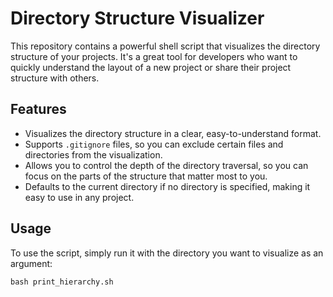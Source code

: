 # Directory Structure Visualizer

This repository contains a powerful shell script that visualizes the directory structure of your projects. It's a great tool for developers who want to quickly understand the layout of a new project or share their project structure with others.

## Features

- Visualizes the directory structure in a clear, easy-to-understand format.
- Supports `.gitignore` files, so you can exclude certain files and directories from the visualization.
- Allows you to control the depth of the directory traversal, so you can focus on the parts of the structure that matter most to you.
- Defaults to the current directory if no directory is specified, making it easy to use in any project.

## Usage

To use the script, simply run it with the directory you want to visualize as an argument:

```
bash print_hierarchy.sh
